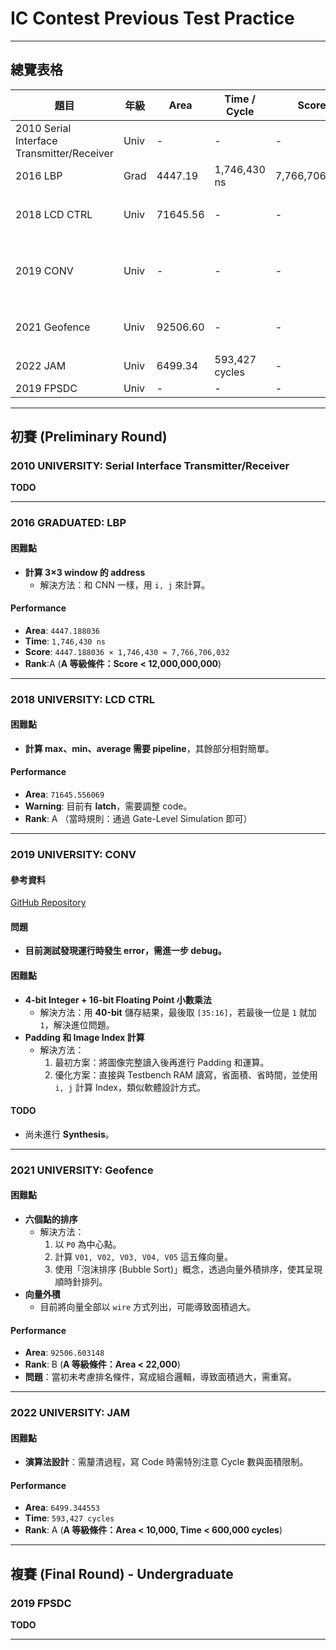 # IC Contest Previous Test Practice

---

## 總覽表格

| 題目 | 年級 | Area | Time / Cycle | Score | Rank | 備註 |
|------|------|------|-------------|-------|------|------|
| 2010 Serial Interface Transmitter/Receiver | Univ | - | - | - | - | TODO |
| 2016 LBP | Grad | 4447.19 | 1,746,430 ns | 7,766,706,032 | A | - |
| 2018 LCD CTRL | Univ | 71645.56 | - | - | A | 有 latch，需調整 |
| 2019 CONV | Univ | - | - | - | - | 目前測試有 error，需修正 |
| 2021 Geofence | Univ | 92506.60 | - | - | B | 面積過大，需重寫 |
| 2022 JAM | Univ | 6499.34 | 593,427 cycles | - | A | - |
| 2019 FPSDC | Univ | - | - | - | - | TODO |

---

## 初賽 (Preliminary Round)

### 2010 UNIVERSITY: Serial Interface Transmitter/Receiver
**TODO**  

---

### 2016 GRADUATED: LBP

#### 困難點
- **計算 3×3 window 的 address**
  - 解決方法：和 CNN 一樣，用 `i, j` 來計算。

#### Performance
- **Area**: `4447.188036`
- **Time**: `1,746,430 ns`
- **Score**: `4447.188036 × 1,746,430 ≈ 7,766,706,032`
- **Rank**:A (**A 等級條件：Score < 12,000,000,000**)

---

### 2018 UNIVERSITY: LCD CTRL

#### 困難點
- **計算 max、min、average 需要 pipeline**，其餘部分相對簡單。

#### Performance
- **Area**: `71645.556069`
- **Warning**: 目前有 **latch**，需要調整 code。
- **Rank**: A （當時規則：通過 Gate-Level Simulation 即可）

---

### 2019 UNIVERSITY: CONV

#### 參考資料
[GitHub Repository](https://github.com/derek8955/ic_contest/tree/main/2019_univ_CONV)

#### 問題
- **目前測試發現運行時發生 error，需進一步 debug。**

#### 困難點
- **4-bit Integer + 16-bit Floating Point 小數乘法**
  - 解決方法：用 **40-bit** 儲存結果，最後取 `[35:16]`，若最後一位是 `1` 就加 `1`，解決進位問題。
- **Padding 和 Image Index 計算**
  - 解決方法：
    1. 最初方案：將圖像完整讀入後再進行 Padding 和運算。
    2. 優化方案：直接與 Testbench RAM 讀寫，省面積、省時間，並使用 `i, j` 計算 Index，類似軟體設計方式。

#### TODO
- 尚未進行 **Synthesis**。

---

### 2021 UNIVERSITY: Geofence

#### 困難點
- **六個點的排序**
  - 解決方法：
    1. 以 `P0` 為中心點。
    2. 計算 `V01, V02, V03, V04, V05` 這五條向量。
    3. 使用「泡沫排序 (Bubble Sort)」概念，透過向量外積排序，使其呈現順時針排列。
- **向量外積**
  - 目前將向量全部以 `wire` 方式列出，可能導致面積過大。

#### Performance
- **Area**: `92506.603148`
- **Rank**: B (**A 等級條件：Area < 22,000**)
- **問題**：當初未考慮排名條件，寫成組合邏輯，導致面積過大，需重寫。

---

### 2022 UNIVERSITY: JAM

#### 困難點
- **演算法設計**：需釐清過程，寫 Code 時需特別注意 Cycle 數與面積限制。

#### Performance
- **Area**: `6499.344553`
- **Time**: `593,427 cycles`
- **Rank**: A (**A 等級條件：Area < 10,000, Time < 600,000 cycles**)

---

## 複賽 (Final Round) - Undergraduate

### 2019 FPSDC
**TODO**

---
